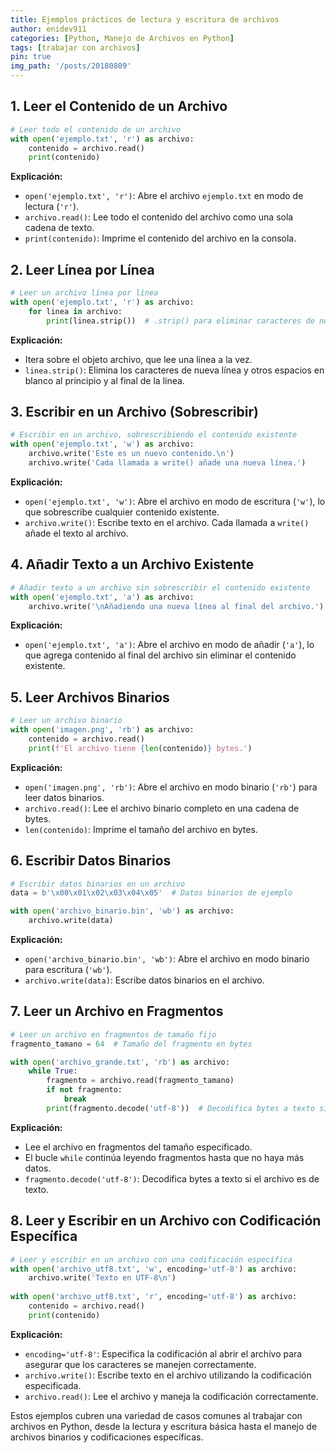 ```yaml
---
title: Ejemplos prácticos de lectura y escritura de archivos
author: enidev911
categories: [Python, Manejo de Archivos en Python]
tags: [trabajar con archivos]
pin: true
img_path: '/posts/20180809'
---
```


## 1. Leer el Contenido de un Archivo

```python
# Leer todo el contenido de un archivo
with open('ejemplo.txt', 'r') as archivo:
    contenido = archivo.read()
    print(contenido)
```

**Explicación:**
- `open('ejemplo.txt', 'r')`: Abre el archivo `ejemplo.txt` en modo de lectura (`'r'`).
- `archivo.read()`: Lee todo el contenido del archivo como una sola cadena de texto.
- `print(contenido)`: Imprime el contenido del archivo en la consola.

## 2. Leer Línea por Línea

```python
# Leer un archivo línea por línea
with open('ejemplo.txt', 'r') as archivo:
    for linea in archivo:
        print(linea.strip())  # .strip() para eliminar caracteres de nueva línea
```

**Explicación:**
- Itera sobre el objeto archivo, que lee una línea a la vez.
- `linea.strip()`: Elimina los caracteres de nueva línea y otros espacios en blanco al principio y al final de la línea.

## 3. Escribir en un Archivo (Sobrescribir)

```python
# Escribir en un archivo, sobrescribiendo el contenido existente
with open('ejemplo.txt', 'w') as archivo:
    archivo.write('Este es un nuevo contenido.\n')
    archivo.write('Cada llamada a write() añade una nueva línea.')
```

**Explicación:**
- `open('ejemplo.txt', 'w')`: Abre el archivo en modo de escritura (`'w'`), lo que sobrescribe cualquier contenido existente.
- `archivo.write()`: Escribe texto en el archivo. Cada llamada a `write()` añade el texto al archivo.

## 4. Añadir Texto a un Archivo Existente

```python
# Añadir texto a un archivo sin sobrescribir el contenido existente
with open('ejemplo.txt', 'a') as archivo:
    archivo.write('\nAñadiendo una nueva línea al final del archivo.')
```

**Explicación:**
- `open('ejemplo.txt', 'a')`: Abre el archivo en modo de añadir (`'a'`), lo que agrega contenido al final del archivo sin eliminar el contenido existente.

## 5. Leer Archivos Binarios

```python
# Leer un archivo binario
with open('imagen.png', 'rb') as archivo:
    contenido = archivo.read()
    print(f'El archivo tiene {len(contenido)} bytes.')
```

**Explicación:**
- `open('imagen.png', 'rb')`: Abre el archivo en modo binario (`'rb'`) para leer datos binarios.
- `archivo.read()`: Lee el archivo binario completo en una cadena de bytes.
- `len(contenido)`: Imprime el tamaño del archivo en bytes.

## 6. Escribir Datos Binarios

```python
# Escribir datos binarios en un archivo
data = b'\x00\x01\x02\x03\x04\x05'  # Datos binarios de ejemplo

with open('archivo_binario.bin', 'wb') as archivo:
    archivo.write(data)
```

**Explicación:**
- `open('archivo_binario.bin', 'wb')`: Abre el archivo en modo binario para escritura (`'wb'`).
- `archivo.write(data)`: Escribe datos binarios en el archivo.

## 7. Leer un Archivo en Fragmentos

```python
# Leer un archivo en fragmentos de tamaño fijo
fragmento_tamano = 64  # Tamaño del fragmento en bytes

with open('archivo_grande.txt', 'rb') as archivo:
    while True:
        fragmento = archivo.read(fragmento_tamano)
        if not fragmento:
            break
        print(fragmento.decode('utf-8'))  # Decodifica bytes a texto si es necesario
```

**Explicación:**
- Lee el archivo en fragmentos del tamaño especificado.
- El bucle `while` continúa leyendo fragmentos hasta que no haya más datos.
- `fragmento.decode('utf-8')`: Decodifica bytes a texto si el archivo es de texto.

## 8. Leer y Escribir en un Archivo con Codificación Específica

```python
# Leer y escribir en un archivo con una codificación específica
with open('archivo_utf8.txt', 'w', encoding='utf-8') as archivo:
    archivo.write('Texto en UTF-8\n')
    
with open('archivo_utf8.txt', 'r', encoding='utf-8') as archivo:
    contenido = archivo.read()
    print(contenido)
```

**Explicación:**
- `encoding='utf-8'`: Especifica la codificación al abrir el archivo para asegurar que los caracteres se manejen correctamente.
- `archivo.write()`: Escribe texto en el archivo utilizando la codificación especificada.
- `archivo.read()`: Lee el archivo y maneja la codificación correctamente.

Estos ejemplos cubren una variedad de casos comunes al trabajar con archivos en Python, desde la lectura y escritura básica hasta el manejo de archivos binarios y codificaciones específicas.
